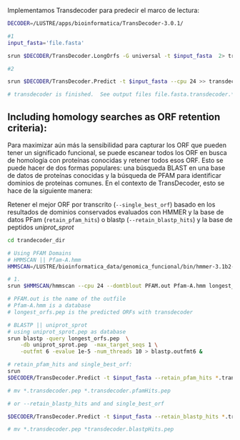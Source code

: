 Implementamos Transdecoder para predecir el marco de lectura:

```bash
DECODER=/LUSTRE/apps/bioinformatica/TransDecoder-3.0.1/

#1 
input_fasta='file.fasta'

srun $DECODER/TransDecoder.LongOrfs -G universal -t $input_fasta  2> transdecoder.log &

#2

srun $DECODER/TransDecoder.Predict -t $input_fasta --cpu 24 >> transdecoder.log & 

# transdecoder is finished.  See output files file.fasta.transdecoder.*
```

## Including homology searches as ORF retention criteria): 

Para maximizar aún más la sensibilidad para capturar los ORF que pueden tener un significado funcional, se puede escanear todos los ORF en busca de homología con proteínas conocidas y retener todos esos ORF. Esto se puede hacer de dos formas populares: una búsqueda BLAST en una base de datos de proteínas conocidas y la búsqueda de PFAM para identificar dominios de proteínas comunes. En el contexto de TransDecoder, esto se hace de la siguiente manera:

Retener el mejor ORF por transcrito (`--single_best_orf`) basado en los resultados de dominios conservados evaluados con HMMER y la base de datos PFam (`retain_pfam_hits`) o blastp (`--retain_blastp_hits`) y la base de peptidos _uniprot_sprot_

```bash
cd trandecoder_dir

# Using PFAM Domains
# HMMSCAN || Pfam-A.hmm
HMMSCAN=/LUSTRE/bioinformatica_data/genomica_funcional/bin/hmmer-3.1b2-linux-intel-x86_64/binaries

# 1.
srun $HMMSCAN/hmmscan --cpu 24 --domtblout PFAM.out Pfam-A.hmm longest_orfs.pep &

# PFAM.out is the name of the outfile
# Pfam-A.hmm is a database 
# longest_orfs.pep is the predicted ORFs with transdecoder

# BLASTP || uniprot_sprot
# using uniprot_sprot.pep as database
srun blastp -query longest_orfs.pep  \
    -db uniprot_sprot.pep  -max_target_seqs 1 \
    -outfmt 6 -evalue 1e-5 -num_threads 10 > blastp.outfmt6 &

# retain_pfam_hits and single_best_orf:
srun 
$DECODER/TransDecoder.Predict -t $input_fasta --retain_pfam_hits *.transdecoder_dir/PFAM.out --single_best_orf

# mv *.transdecoder.pep *.transdecoder.pfamHits.pep

# or --retain_blastp_hits and and single_best_orf

$DECODER/TransDecoder.Predict -t $input_fasta --retain_blastp_hits *.transdecoder_dir/blastp.outfmt6 --single_best_orf

# mv *.transdecoder.pep *transdecoder.blastpHits.pep
```

